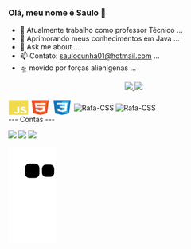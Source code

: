 ### Olá, meu nome é Saulo 👋

- 🔭 Atualmente trabalho como professor Técnico ...
- 🌱 Aprimorando meus conhecimentos em Java ...
- 💬 Ask me about ...
- 📫 Contato: saulocunha01@hotmail.com ...
- 🛸 movido por forças alienígenas ...

<div align="center">
  <a href="https://github.com/SauloCunha01">
  <img height="180em" src="https://github-readme-stats.vercel.app/api?username=SauloCunha01&show_icons=true&theme=light&include_all_commits=true&count_private=true"/>
  <img height="180em" src="https://github-readme-stats.vercel.app/api/top-langs/?username=SauloCunha01&layout=compact&langs_count=7&theme=light"/></a>
</div>
<div style="display: inline_block"><br>
  <img align="center" alt="Rafa-Js" height="30" width="40" src="https://raw.githubusercontent.com/devicons/devicon/master/icons/javascript/javascript-plain.svg">
  <img align="center" alt="Rafa-HTML" height="30" width="40" src="https://raw.githubusercontent.com/devicons/devicon/master/icons/html5/html5-original.svg">
  <img align="center" alt="Rafa-CSS" height="30" width="40" src="https://raw.githubusercontent.com/devicons/devicon/master/icons/css3/css3-original.svg">
  <img align="center" alt="Rafa-CSS" height="30" width="60" src="https://img.shields.io/badge/Java-ED8B00?style=for-the-badge&logo=java&logoColor=white">
  <img align="center" alt="Rafa-CSS" height="30" width="60" src="https://img.shields.io/badge/PHP-777BB4?style=for-the-badge&logo=php&logoColor=white">
 
</div>
  --- Contas  ---
   
  <a href="https://www.instagram.com/saulocunha01/" target="_blank"><img src="https://img.shields.io/badge/-Instagram-%23E4405F?style=for-the-badge&logo=instagram&logoColor=white" target="_blank"></a>
  <a href = "mailto:saulocunha01@hotmail.com"><img src="https://img.shields.io/badge/-Gmail-%23333?style=for-the-badge&logo=gmail&logoColor=white" target="_blank"></a>
  <a href="https://www.linkedin.com/in/rafaella-ballerini-45875016a" target="_blank"><img src="https://img.shields.io/badge/-LinkedIn-%230077B5?style=for-the-badge&logo=linkedin&logoColor=white" target="_blank"></a> 
 
  ![Snake animation](https://github.com/rafaballerini/rafaballerini/blob/output/github-contribution-grid-snake.svg)
 
</div>
